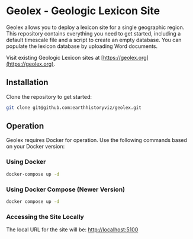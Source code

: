 # Geolex - Geologic Lexicon Site

Geolex allows you to deploy a lexicon site for a single geographic region. This repository contains everything you need to get started, including a default timescale file and a script to create an empty database. You can populate the lexicon database by uploading Word documents.

Visit existing Geologic Lexicon sites at [https://geolex.org](https://geolex.org).

## Installation

Clone the repository to get started:

```bash
git clone git@github.com:earthhistoryviz/geolex.git
```

## Operation

Geolex requires Docker for operation. Use the following commands based on your Docker version:

### Using Docker

```bash
docker-compose up -d
```

### Using Docker Compose (Newer Version)

```bash
docker compose up -d
```

### Accessing the Site Locally
The local URL for the site will be: [http://localhost:5100](http://localhost:5100)
